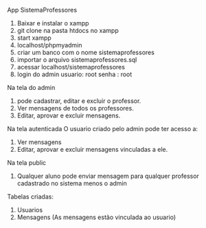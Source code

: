 App SistemaProfessores

1. Baixar e instalar o xampp
2. git clone na pasta htdocs no xampp
3. start xampp
4. localhost/phpmyadmin
5. criar um banco com o nome sistemaprofessores
6. importar o arquivo sistemaprofessores.sql
7. acessar localhost/sistemaprofessores
8. login do admin
usuario: root
senha : root

Na tela do admin 
1. pode cadastrar, editar e excluir o professor.
2. Ver mensagens de todos os professores.
3. Editar, aprovar e excluir mensagens.

Na tela autenticada
O usuario criado pelo admin pode ter acesso a:
1. Ver mensagens
2. Editar, aprovar e excluir mensagens vinculadas a ele.

Na tela public
1. Qualquer aluno pode enviar mensagem para qualquer professor cadastrado no sistema menos o admin

Tabelas criadas:
1. Usuarios
2. Mensagens (As mensagens estão vinculada ao usuario)
